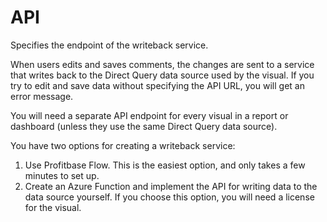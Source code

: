 # API

Specifies the endpoint of the writeback service.

When users edits and saves comments, the changes are sent to a service that writes back to the Direct Query data source used by the visual. If you try to edit and save data without specifying the API URL, you will get an error message.  

You will need a separate API endpoint for every visual in a report or dashboard (unless they use the same Direct Query data source).  

You have two options for creating a writeback service:  
1) Use Profitbase Flow. This is the easiest option, and only takes a few minutes to set up.
2) Create an Azure Function and implement the API for writing data to the data source yourself. If you choose this option, you will need a license for the visual.